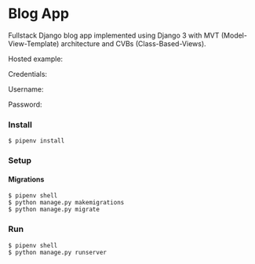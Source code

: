 # Blog App

Fullstack Django blog app implemented using Django 3 with MVT (Model-View-Template) architecture and CVBs (Class-Based-Views).

Hosted example:

Credentials:

Username:

Password: 

### Install

    $ pipenv install

### Setup

#### Migrations

    $ pipenv shell
    $ python manage.py makemigrations
    $ python manage.py migrate

### Run

    $ pipenv shell
    $ python manage.py runserver

